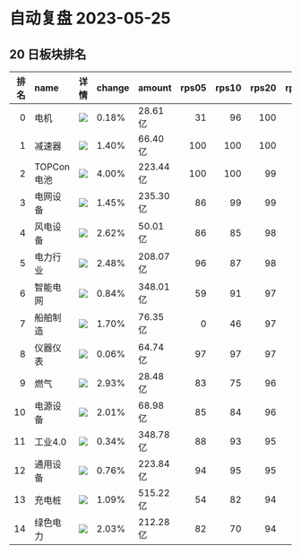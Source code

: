 # 自动复盘 2023-05-25
## 20 日板块排名
|   排名 | name       | 详情                                                                                                | change   | amount   |   rps05 |   rps10 |   rps20 |   rps50 |   rps120 |   rps250 | volume      |
|-------:|:-----------|:----------------------------------------------------------------------------------------------------|:---------|:---------|--------:|--------:|--------:|--------:|---------:|---------:|:------------|
|      0 | 电机       | ![](https://sykent-blog-image.oss-cn-beijing.aliyuncs.com/quant/image/2023/5/1685019316130-tmp.jpg) | 0.18%    | 28.61亿  |      31 |      96 |     100 |      97 |       84 |       88 | 125.93万手  |
|      1 | 减速器     | ![](https://sykent-blog-image.oss-cn-beijing.aliyuncs.com/quant/image/2023/5/1685019319727-tmp.jpg) | 1.40%    | 66.40亿  |     100 |     100 |     100 |      92 |       82 |        0 | 646.77万手  |
|      2 | TOPCon电池 | ![](https://sykent-blog-image.oss-cn-beijing.aliyuncs.com/quant/image/2023/5/1685019320993-tmp.jpg) | 4.00%    | 223.44亿 |     100 |     100 |      99 |      57 |       18 |        0 | 1067.44万手 |
|      3 | 电网设备   | ![](https://sykent-blog-image.oss-cn-beijing.aliyuncs.com/quant/image/2023/5/1685019323409-tmp.jpg) | 1.45%    | 235.30亿 |      86 |      99 |      99 |      87 |       63 |       86 | 2032.50万手 |
|      4 | 风电设备   | ![](https://sykent-blog-image.oss-cn-beijing.aliyuncs.com/quant/image/2023/5/1685019326360-tmp.jpg) | 2.62%    | 50.01亿  |      86 |      85 |      98 |      67 |       27 |       52 | 273.09万手  |
|      5 | 电力行业   | ![](https://sykent-blog-image.oss-cn-beijing.aliyuncs.com/quant/image/2023/5/1685019328273-tmp.jpg) | 2.48%    | 208.07亿 |      96 |      87 |      98 |      98 |       58 |       58 | 3092.87万手 |
|      6 | 智能电网   | ![](https://sykent-blog-image.oss-cn-beijing.aliyuncs.com/quant/image/2023/5/1685019329816-tmp.jpg) | 0.84%    | 348.01亿 |      59 |      91 |      97 |      84 |       68 |       86 | 2846.75万手 |
|      7 | 船舶制造   | ![](https://sykent-blog-image.oss-cn-beijing.aliyuncs.com/quant/image/2023/5/1685019332324-tmp.jpg) | 1.70%    | 76.35亿  |       0 |      46 |      97 |      99 |       96 |       99 | 527.55万手  |
|      8 | 仪器仪表   | ![](https://sykent-blog-image.oss-cn-beijing.aliyuncs.com/quant/image/2023/5/1685019334364-tmp.jpg) | 0.06%    | 64.74亿  |      97 |      97 |      97 |      85 |       83 |       98 | 365.11万手  |
|      9 | 燃气       | ![](https://sykent-blog-image.oss-cn-beijing.aliyuncs.com/quant/image/2023/5/1685019336490-tmp.jpg) | 2.93%    | 28.48亿  |      83 |      75 |      96 |      83 |       43 |       48 | 325.86万手  |
|     10 | 电源设备   | ![](https://sykent-blog-image.oss-cn-beijing.aliyuncs.com/quant/image/2023/5/1685019338385-tmp.jpg) | 2.01%    | 68.98亿  |      85 |      84 |      96 |      97 |       65 |       99 | 512.53万手  |
|     11 | 工业4.0    | ![](https://sykent-blog-image.oss-cn-beijing.aliyuncs.com/quant/image/2023/5/1685019340114-tmp.jpg) | 0.34%    | 348.78亿 |      88 |      93 |      95 |      91 |       80 |       87 | 2358.24万手 |
|     12 | 通用设备   | ![](https://sykent-blog-image.oss-cn-beijing.aliyuncs.com/quant/image/2023/5/1685019341932-tmp.jpg) | 0.76%    | 223.84亿 |      94 |      95 |      95 |      80 |       47 |       82 | 1783.74万手 |
|     13 | 充电桩     | ![](https://sykent-blog-image.oss-cn-beijing.aliyuncs.com/quant/image/2023/5/1685019343734-tmp.jpg) | 1.09%    | 515.22亿 |      54 |      82 |      94 |      83 |       67 |       84 | 3223.15万手 |
|     14 | 绿色电力   | ![](https://sykent-blog-image.oss-cn-beijing.aliyuncs.com/quant/image/2023/5/1685019345406-tmp.jpg) | 2.03%    | 212.28亿 |      82 |      70 |      94 |      87 |       54 |       39 | 2965.79万手 |